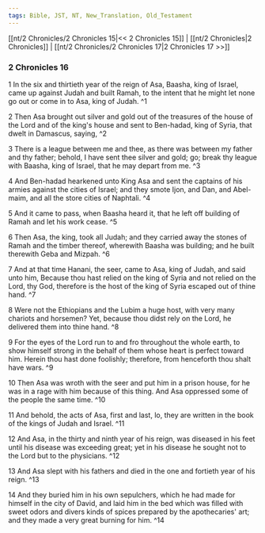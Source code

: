 ```yaml
---
tags: Bible, JST, NT, New_Translation, Old_Testament
---
```


[[nt/2 Chronicles/2 Chronicles 15|<< 2 Chronicles 15]] | [[nt/2 Chronicles|2 Chronicles]] | [[nt/2 Chronicles/2 Chronicles 17|2 Chronicles 17 >>]]

### 2 Chronicles 16

1 In the six and thirtieth year of the reign of Asa, Baasha, king of Israel, came up against Judah and built Ramah, to the intent that he might let none go out or come in to Asa, king of Judah.  ^1

2 Then Asa brought out silver and gold out of the treasures of the house of the Lord and of the king\'s house and sent to Ben-hadad, king of Syria, that dwelt in Damascus, saying,  ^2

3 There is a league between me and thee, as there was between my father and thy father; behold, I have sent thee silver and gold; go; break thy league with Baasha, king of Israel, that he may depart from me.  ^3

4 And Ben-hadad hearkened unto King Asa and sent the captains of his armies against the cities of Israel; and they smote Ijon, and Dan, and Abel-maim, and all the store cities of Naphtali.  ^4

5 And it came to pass, when Baasha heard it, that he left off building of Ramah and let his work cease.  ^5

6 Then Asa, the king, took all Judah; and they carried away the stones of Ramah and the timber thereof, wherewith Baasha was building; and he built therewith Geba and Mizpah.  ^6

7 And at that time Hanani, the seer, came to Asa, king of Judah, and said unto him, Because thou hast relied on the king of Syria and not relied on the Lord, thy God, therefore is the host of the king of Syria escaped out of thine hand.  ^7

8 Were not the Ethiopians and the Lubim a huge host, with very many chariots and horsemen? Yet, because thou didst rely on the Lord, he delivered them into thine hand.  ^8

9 For the eyes of the Lord run to and fro throughout the whole earth, to show himself strong in the behalf of them whose heart is perfect toward him. Herein thou hast done foolishly; therefore, from henceforth thou shalt have wars.  ^9

10 Then Asa was wroth with the seer and put him in a prison house, for he was in a rage with him because of this thing. And Asa oppressed some of the people the same time.  ^10

11 And behold, the acts of Asa, first and last, lo, they are written in the book of the kings of Judah and Israel.  ^11

12 And Asa, in the thirty and ninth year of his reign, was diseased in his feet until his disease was exceeding great; yet in his disease he sought not to the Lord but to the physicians.  ^12

13 And Asa slept with his fathers and died in the one and fortieth year of his reign.  ^13

14 And they buried him in his own sepulchers, which he had made for himself in the city of David, and laid him in the bed which was filled with sweet odors and divers kinds of spices prepared by the apothecaries\' art; and they made a very great burning for him.  ^14

 
